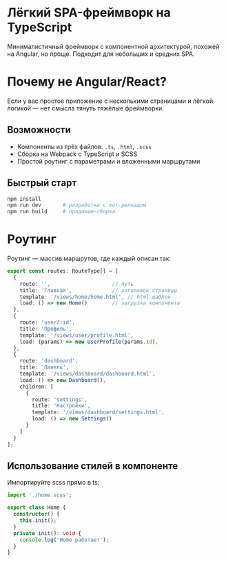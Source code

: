 # Лёгкий SPA-фреймворк на TypeScript
Минималистичный фреймворк с компонентной архитектурой, похожей на Angular, но проще. Подходит для небольших и средних SPA.

# Почему не Angular/React?
Если у вас простое приложение с несколькими страницами и лёгкой логикой — нет смысла тянуть тяжёлые фреймворки.

## Возможности

- Компоненты из трёх файлов: `.ts`, `.html`, `.scss`  
- Сборка на Webpack с TypeScript и SCSS  
- Простой роутинг с параметрами и вложенными маршрутами  

## Быстрый старт

```bash
npm install
npm run dev       # разработка с хот-релоадом
npm run build     # продакшн-сборка
```



# Роутинг
Роутинг — массив маршрутов, где каждый описан так:

```ts
export const routes: RouteType[] = [
  {
    route: '',                    // путь
    title: 'Главная',             // заголовок страницы
    template: '/views/home/home.html', // html-шаблон
    load: () => new Home()        // загрузка компонента
  },
  {
    route: 'user/:id', 
    title: 'Профиль',
    template: '/views/user/profile.html',
    load: (params) => new UserProfile(params.id),
  },
  {
    route: 'dashboard',
    title: 'Панель',
    template: '/views/dashboard/dashboard.html',
    load: () => new Dashboard(),
    children: [
      {
        route: 'settings',
        title: 'Настройки',
        template: '/views/dashboard/settings.html',
        load: () => new Settings()
      }
    ]
  }
];
```
## Использование стилей в компоненте
Импортируйте scss прямо в ts:

```ts
import './home.scss';

export class Home {
  constructor() {
    this.init();
  }
  private init(): void {
    console.log('Home работает');
  }
}
```
